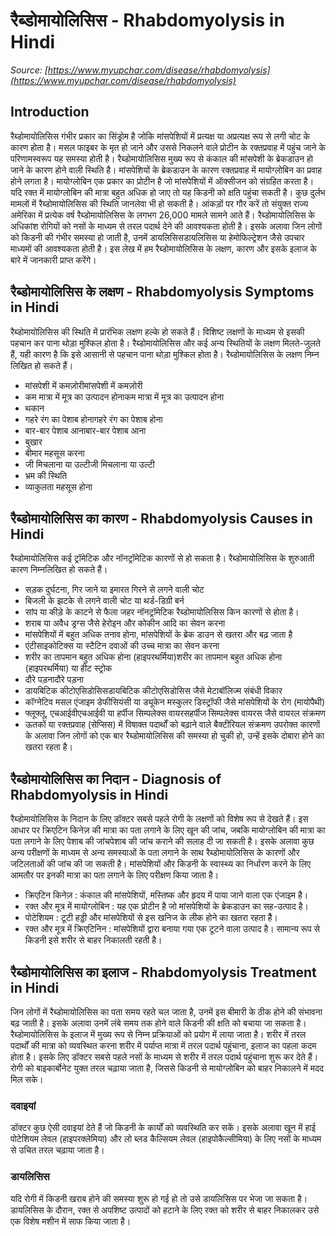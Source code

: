# रैब्डोमायोलिसिस - Rhabdomyolysis in Hindi
_Source: [https://www.myupchar.com/disease/rhabdomyolysis](https://www.myupchar.com/disease/rhabdomyolysis)_

## Introduction
रैब्डोमायोलिसिस गंभीर प्रकार का सिंड्रोम है जोकि मांसपेशियों में प्रत्यक्ष या अप्रत्यक्ष रूप से लगी चोट के कारण होता है। मसल फाइबर के मृत हो जाने और उससे निकलने वाले प्रोटीन के रक्तप्रवाह में पहुंच जाने के परिणामस्वरूप यह समस्या होती है। रैब्डोमायोलिसिस मुख्य रूप से कंकाल की मांसपेशी के ब्रेकडाउन हो जाने के कारण होने वाली स्थिति है। मांसपेशियों के ब्रेकडाउन के कारण रक्तप्रवाह में मायोग्लोबिन का प्रवाह होने लगता है। मायोग्लोबिन एक प्रकार का प्रोटीन है जो मांसपेशियों में ऑक्सीजन को संग्रहित करता है। यदि रक्त में मायोग्लोबिन की मात्रा बहुत अधिक हो जाए तो यह किडनी को क्षति पहुंचा सकती है। कुछ दुर्लभ मामलों में रैब्डोमायोलिसिस की स्थिति जानलेवा भी हो सकती है।
आंकड़ों पर गौर करें तो संयुक्त राज्य अमेरिका में प्रत्येक वर्ष रैब्डोमायोलिसिस के लगभग 26,000 मामले सामने आते हैं। रैब्डोमायोलिसिस के अधिकांश रोगियों को नसों के माध्यम से तरल पदार्थ देने की आवश्यकता होती है। इसके अलावा जिन लोगों को किडनी की गंभीर समस्या हो जाती है, उनमें डायलिसिसडायलिसिस या हेमोफिल्ट्रेशन जैसे उपचार माध्यमों की आवश्यकता होती है।
इस लेख में हम रैब्डोमायोलिसिस के लक्षण, कारण और इसके इलाज के बारे में जानकारी प्राप्त करेंगे।

## रैब्डोमायोलिसिस के लक्षण - Rhabdomyolysis Symptoms in Hindi
रैब्डोमायोलिसिस की स्थिति में प्रारंभिक लक्षण हल्के हो सकते हैं। विशिष्ट लक्षणों के माध्यम से इसकी पहचान कर पाना थोड़ा मुश्किल होता है। रैब्डोमायोलिसिस और कई अन्य स्थितियों के लक्षण मिलते-जुलते हैं, यही कारण है कि इसे आसानी से पहचान पाना थोड़ा मुश्किल होता है। रैब्डोमायोलिसिस के लक्षण निम्न​लिखित हो सकते हैं।
- मांसपेशी में कमज़ोरीमांसपेशी में कमज़ोरी
- कम मात्रा में मूत्र का उत्पादन होनाकम मात्रा में मूत्र का उत्पादन होना
- थकान
- गहरे रंग का पेशाब होनागहरे रंग का पेशाब होना
- बार-बार पेशाब आनाबार-बार पेशाब आना
- बुखार
- बीमार महसूस करना
- जी मिचलाना या उल्टीजी मिचलाना या उल्टी
- भ्रम की स्थिति
- व्याकुलता महसूस होना

## रैब्डोमायोलिसिस का कारण - Rhabdomyolysis Causes in Hindi
रैब्डोमायोलिसिस कई ट्रॉमेटिक और नॉनट्रॉमेटिक कारणों से हो सकता है। रैब्डोमायोलिसिस के शुरुआती कारण निम्नलिखित हो सकते हैं।
- सड़क दुर्घटना, गिर जाने या इमारत गिरने से लगने वाली चोट
- बिजली के झटके से लगने वाली चोट या थर्ड-डिग्री बर्न
- सांप या कीड़े के काटने से फैला जहर
नॉनट्रॉमेटिक रैब्डोमायोलिसिस किन कारणों से होता है।
- शराब या अवैध ड्रग्स जैसे हेरोइन और कोकीन आदि का सेवन करना
- मांसपेशियों में बहुत अधिक तनाव होना, मांसपेशियों के ब्रेक डाउन से खतरा और बढ़ जाता है
- एंटीसाइकोटिक्स या स्टैटिन दवाओं की उच्च मात्रा का सेवन करना
- शरीर का तापमान बहुत अधिक होना (हाइपरथर्मिया)शरीर का तापमान बहुत अधिक होना (हाइपरथर्मिया) या हीट स्ट्रोक
- दौरे पड़नादौरे पड़ना
- डायबिटिक कीटोएसिडोसिसडायबिटिक कीटोएसिडोसिस जैसे मेटाबॉलिज्म संबंधी विकार
- कॉग्नेटिव मसल एंजाइम डेफीसियंसी या ड्यूकेन मस्कुलर डिस्ट्रॉफी जैसे मांसपेशियों के रोग (मायोपैथी)
- फ्लूफ्लू, एचआईवीएचआईवी या हर्पीज सिम्पलेक्स वायरसहर्पीज सिम्पलेक्स वायरस जैसे वायरल संक्रमण
- ऊतकों या रक्तप्रवाह (सेप्सिस) में विषाक्त पदार्थों को बढ़ाने वाले बैक्टीरियल संक्रमण
उपरोक्त कारणों के अलावा जिन लोगों को एक बार रैब्डोमायोलिसिस की समस्या हो चुकी हो, उन्हें इसके दोबारा होने का खतरा रहता है।

## रैब्डोमायोलिसिस का निदान - Diagnosis of Rhabdomyolysis in Hindi
रैब्डोमायोलिसिस के निदान के लिए डॉक्टर सबसे पहले रोगी के लक्षणों को विशेष रूप से देखते हैं। इस आधार पर क्रिएटिन किनेज़ की मात्रा का पता लगाने के लिए खून की जांच, जबकि मायोग्लोबिन की मात्रा का पता लगाने के लिए पेशाब की जांचपेशाब की जांच कराने की सलाह दी जा सकती है। इसके अलावा कुछ अन्य परीक्षणों के माध्यम से अन्य समस्याओं के पता लगाने के साथ रैब्डोमायोलिसिस के कारणों और जटिलताओं की जांच की जा सकती है।
मांसपेशियों और किडनी के स्वास्थ्य का निर्धारण करने के लिए आमतौर पर इनकी मात्रा का पता लगाने के लिए परीक्षण किया जाता है।
- क्रिएटिन किनेज़ : कंकाल की मांसपेशियों, मस्तिष्क और हृदय में पाया जाने वाला एक एंजाइम है।
- रक्त और मूत्र में मायोग्लोबिन : यह एक प्रोटीन है जो मांसपेशियों के ब्रेकडाउन का सह-उत्पाद है।
- पोटेशियम : टूटी हड्डी और मांसपेशियों से इस खनिज के लीक होने का खतरा रहता हैै।
- रक्त और मूत्र में क्रिएटिनिन : मांसपेशियों द्वारा बनाया गया एक टूटने वाला उत्पाद है। सामान्य रूप से किडनी इसे शरीर से बाहर निकालती रहती है।

## रैब्डोमायोलिसिस का इलाज - Rhabdomyolysis Treatment in Hindi
जिन लोगों में रैब्डोमायोलिसिस का पता समय रहते चल जाता है, उनमें इस बीमारी के ठीक होने की संभावना बढ़ जाती है। इसके अलावा उनमें लंबे समय तक होने वाले किडनी की क्षति को बचाया जा सकता है। रैब्डोमायोलिसिस के इलाज में मुख्य रूप से निम्न प्रक्रियाओं को प्रयोग में लाया जाता है।
शरीर में तरल पदार्थों की मात्रा को व्यवस्थित करना
शरीर में पर्याप्त मात्रा में तरल पदार्थ पहुंचाना, इलाज का पहला कदम होता है। इसके लिए डॉक्टर सबसे पहले नसों के माध्यम से शरीर में तरल पदार्थ पहुंचाना शुरू कर देते हैं। रोगी को बाइकार्बोनेट युक्त तरल चढ़ाया जाता है, जिससे किडनी से मायोग्लोबिन को बाहर निकालने में मदद मिल सके।
### दवाइयां
डॉक्टर कुछ ऐसी दवाइयां देते हैं जो किडनी के कार्यों को व्यवस्थिति कर सकें। इसके अलावा खून में हाई पोटेशियम लेवल (हाइपरक्लेमिया) और लो ब्लड कैल्सियम लेवल (हाइपोकैल्सीमिया) के लिए नसों के माध्यम से उचित तरल चढ़ाया जाता है।
### डायलिसिस
यदि रोगी में किडनी खराब होने की समस्या शुरू हो गई हो तो उसे डायलिसिस पर भेजा जा सकता है। डायलिसिस के दौरान, रक्त से अपशिष्ट उत्पादों को हटाने के लिए रक्त को शरीर से बाहर निकालकर उसे एक विशेष मशीन में साफ किया जाता है।

